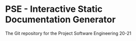 # PSE - Interactive Static Documentation Generator

The Git repository for the Project Software Engineering 20-21
